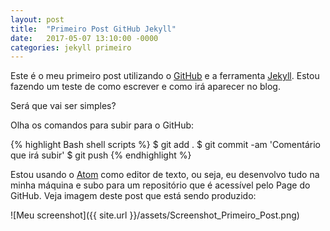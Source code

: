 ```yaml
---
layout: post
title:  "Primeiro Post GitHub Jekyll"
date:   2017-05-07 13:10:00 -0000
categories: jekyll primeiro
---
```


Este é o meu primeiro post utilizando o [GitHub][GitHub] e a ferramenta [Jekyll][Jekyll]. Estou fazendo um teste de como escrever e como irá aparecer no blog.

Será que vai ser simples?

Olha os comandos para subir para o GitHub:

{% highlight Bash shell scripts %}
$ git add .
$ git commit -am 'Comentário que irá subir'
$ git push
{% endhighlight %}

Estou usando o [Atom][Atom] como editor de texto, ou seja, eu desenvolvo tudo na minha máquina e subo para um repositório que é acessível pelo Page do GitHub. Veja imagem deste post que está sendo produzido:

![Meu screenshot]({{ site.url }}/assets/Screenshot_Primeiro_Post.png)

[GitHub]: https://github.com/
[Jekyll]: https://jekyllrb.com/
[Atom]: https://atom.io/
